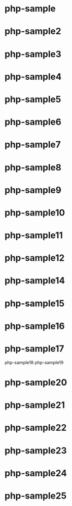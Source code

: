 # php-sample
# php-sample2
# php-sample3
# php-sample4
# php-sample5
# php-sample6
# php-sample7
# php-sample8
# php-sample9
# php-sample10
# php-sample11
# php-sample12
# php-sample14
# php-sample15
# php-sample16
# php-sample17
php-sample18
php-sample19
# php-sample20
# php-sample21
# php-sample22
# php-sample23
# php-sample24
# php-sample25

